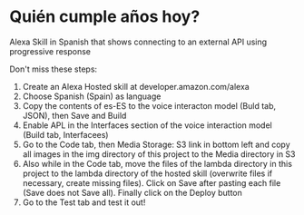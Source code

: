 # Quién cumple años hoy?
Alexa Skill in Spanish that shows connecting to an external API using progressive response

Don't miss these steps:

1. Create an Alexa Hosted skill at developer.amazon.com/alexa
2. Choose Spanish (Spain) as language
3. Copy the contents of es-ES to the voice interacton model (Buld tab, JSON), then Save and Build
4. Enable APL in the Interfaces section of the voice interaction model (Build tab, Interfacees)
5. Go to the Code tab, then Media Storage: S3 link in bottom left and copy all images in the img directory of this project to the Media directory in S3
5. Also while in the Code tab, move the files of the lambda directory in this project to the lambda directory of the hosted skill (overwrite files if necessary, create missing files). Click on Save after pasting each file (Save does not Save all). Finally click on the Deploy button
6. Go to the Test tab and test it out!
